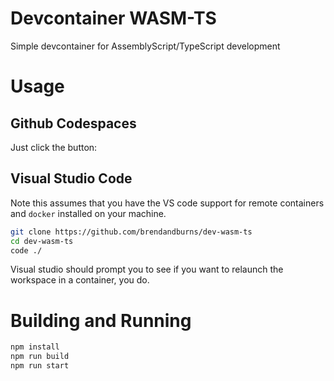 # Devcontainer WASM-TS
Simple devcontainer for AssemblyScript/TypeScript development

# Usage

## Github Codespaces
Just click the button:


## Visual Studio Code
Note this assumes that you have the VS code support for remote containers and `docker` installed 
on your machine.

```sh
git clone https://github.com/brendandburns/dev-wasm-ts
cd dev-wasm-ts
code ./
```

Visual studio should prompt you to see if you want to relaunch the workspace in a container, you do.

# Building and Running

```sh
npm install
npm run build
npm run start
```
